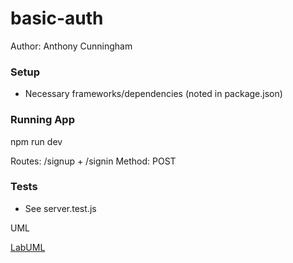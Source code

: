 # basic-auth

Author: Anthony Cunningham

### Setup

* Necessary frameworks/dependencies (noted in package.json)

### Running App

npm run dev

Routes: /signup + /signin
Method: POST

### Tests

* See server.test.js

UML

[LabUML](Lab06_UML.png)
